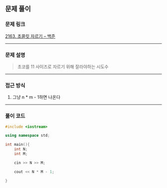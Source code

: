 ##  문제 풀이

###  문제 링크  
[2163. 초콜릿 자르기 – 백준](https://www.acmicpc.net/problem/2163)

---

###  문제 설명  
> 초코를 11 사이즈로 자르기 위해 잘라야하는 시도수
---

###  접근 방식  
1. 그냥 n * m - 1하면 나온다

---

### 풀이 코드

```cpp
#include <iostream>

using namespace std;

int main(){
    int N;
    int M;

    cin >> N >> M;

    cout << N * M - 1;

} 
```


